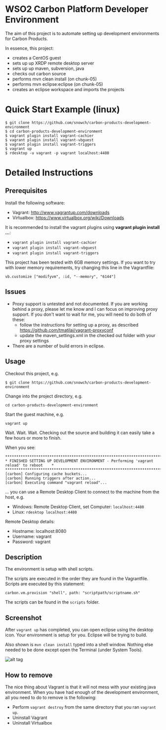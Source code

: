 WSO2 Carbon Platform Developer Environment
==========================================

The aim of this project is to automate setting up development environments for Carbon 
Products.

In essence, this project:

- creates a CentOS guest
- sets up up XRDP remote desktop server
- sets up up maven, subversion, java
- checks out carbon source
- performs mvn clean install (on chunk-05)
- performs mvn eclipse:eclipse (on chunk-05)
- creates an eclipse workspace and imports the projects

Quick Start Example (linux)
===========================
```
$ git clone https://github.com/snowch/carbon-products-development-environment
$ cd carbon-products-development-environment
$ vagrant plugin install vagrant-cachier
$ vagrant plugin install vagrant-vbguest
$ vagrant plugin install vagrant-triggers
$ vagrant up
$ rdesktop -u vagrant -p vagrant localhost:4480
```

Detailed Instructions
=====================

Prerequisites
-------------
Install the following software:
- Vagrant: http://www.vagrantup.com/downloads
- Virtualbox: https://www.virtualbox.org/wiki/Downloads

It is recommended to install the vagrant plugins using **vagrant plugin install ...**:

- ```vagrant plugin install vagrant-cachier```
- ```vagrant plugin install vagrant-vbguest```
- ```vagrant plugin install vagrant-triggers```

This project has been tested with 6GB memory settings.  If you want to try with
lower memory requirements, try changing this line in the Vagrantfile:

```vb.customize ["modifyvm", :id, "--memory", "6144"]```


Issues
------
- Proxy support is untested and not documented.  If you are working behind a proxy, 
please let me know and I can focus on improving proxy support.  If you don't want to
wait for me, you will need to do both of these:
   - follow the instructions for setting up a proxy, as described https://github.com/tmatilai/vagrant-proxyconf
   - update the maven_settings.xml in the checked out folder with your proxy settings
- There are a number of build errors in eclipse.

Usage
-----

Checkout this project, e.g. 

```$ git clone https://github.com/snowch/carbon-products-development-environment```

Change into the project directory, e.g.

```cd carbon-products-development-environment```

Start the guest machine, e.g.

```vagrant up```

Wait.  Wait.  Wait.  Checking out the source and building it can easily take a few hours or more to finish.

When you see:

```
******************************************************************************************
* FINISHED SETTING UP DEVELOPMENT ENVIRONMENT - Performing 'vagrant reload' to reboot    *
******************************************************************************************
[carbon] Configuring cache buckets...
[carbon] Running triggers after action...
[carbon] Executing command "vagrant reload"...
```

... you can use a Remote Desktop Client to connect to the machine from the host, e.g.

- Windows: Remote Desktop Client, set Computer: ```localhost:4480```
- Linux: ```rdesktop localhost:4480```

Remote Desktop details:

- Hostname: localhost:8080
- Username: vagrant
- Password: vagrant


Description
-----------

The environment is setup with shell scripts.

The scripts are executed in the order they are found in the Vagrantfile.  Scripts are
executed by this statement:

```carbon.vm.provision "shell", path: "scriptpath/scriptname.sh"```

The scripts can be found in the ```scripts``` folder.

Screenshot
----------

After ```vagrant up``` has completed, you can open eclipse using the desktop icon. Your environment is setup for you.  Eclipse will be trying to build.

Also shown is ```mvn clean install``` typed into a shell window.  Nothing else needed to be done except open the Terminal (under System Tools).

![alt tag](https://raw2.github.com/snowch/carbon-products-development-environment/ac772ce9ad83e33319486a4c84500946c24c5633/doc/eclipse_screenshot.png)

How to remove
-------------

The nice thing about Vagrant is that it will not mess with your existing java environment.  When you have had enough of the development environment, all you need to do to remove is the following:

- Perform ```vagrant destroy``` from the same directory that you ran ```vagrant up```.
- Uninstall Vagrant
- Uninstall Virtualbox
